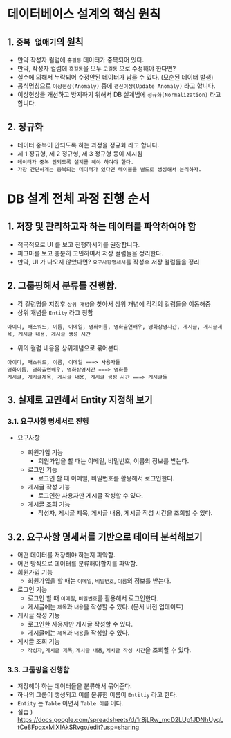 # 데이터베이스 설계의 핵심 원칙

## 1. `중복 없애기`의 원칙

- 만약 작성자 컬럼에 `홍길동` 데이터가 중복되어 있다.
- 만약, 작성자 컬럼에 `홍길동`을 모두 `고길동` 으로 수정해야 한다면?
- 실수에 의해서 누락되어 수정안된 데이터가 남을 수 있다. (모순된 데이터 발생)
- 공식명칭으로 `이상현상(Anomaly)` 중에 `갱신이상(Update Anomaly)` 라고 합니다.
- 이상현상을 개선하고 방지하기 위해서 DB 설계법에 `정규화(Normalization)` 라고 합니다.

## 2. 정규화

- 데이터 중복이 안되도록 하는 과정을 정규화 라고 합니다.
- 제 1 정규형, 제 2 정규형, 제 3 정규형 등이 제시됨
- `데이터가 중복 안되도록 설계를 해야 하여야 한다.`
- `가장 간단하게는 중복되는 데이터가 있다면 테이블을 별도로 생성해서 분리하자.`

# DB 설계 전체 과정 진행 순서

## 1. 저장 및 관리하고자 하는 데이터를 파악하여야 함

- 적극적으로 UI 를 보고 진행하시기를 권장합니다.
- 피그마를 보고 충분히 고민하여서 저장 컬럼들을 정리한다.
- 만약, UI 가 나오지 않았다면? `요구사항명세서`를 작성후 저장 컬럼들을 정리

## 2. 그룹핑해서 분류를 진행함.

- 각 컬럼명을 지정후 `상위 개념`을 찾아서 상위 개념에 각각의 컬럼들을 이동해줌
- 상위 개념을 `Entity` 라고 칭함

```
아이디, 패스워드, 이름, 이메일, 영화이름, 영화출연배우, 영화상영시간, 게시글, 게시글제목, 게시글 내용, 게시글 생성 시간
```

- 위의 컬럼 내용을 상위개념으로 묶어본다.

```
아이디, 패스워드, 이름, 이메일 ===> 사용자들
영화이름, 영화출연배우, 영화상영시간 ===> 영화들
게시글, 게시글제목, 게시글 내용, 게시글 생성 시간 ===> 게시글들
```

## 3. 실제로 고민해서 Entity 지정해 보기

### 3.1. 요구사항 명세서로 진행

- 요구사항

  - 회원가입 기능
    - 회원가입을 할 때는 이메일, 비밀번호, 이름의 정보를 받는다.
  - 로그인 기능
    - 로그인 할 때 이메일, 비밀번호를 활용해서 로그인한다.
  - 게시글 작성 기능
    - 로그인한 사용자만 게시글 작성할 수 있다.
  - 게시글 조회 기능
    - 작성자, 게시글 제목, 게시글 내용, 게시글 작성 시간을 조회할 수 있다.

## 3.2. 요구사항 명세서를 기반으로 데이터 분석해보기

- 어떤 데이터를 저장해야 하는지 파악함.
- 어떤 방식으로 데이터를 분류해야할지를 파악함.
- 회원가입 기능
  - 회원가입을 할 때는 `이메일`, `비밀번호`, `이름`의 정보를 받는다.
- 로그인 기능
  - 로그인 할 때 `이메일`, `비밀번호`를 활용해서 로그인한다.
  - 게시글에는 `제목`과 `내용`을 작성할 수 있다. (문서 버전 업데이트)
- 게시글 작성 기능
  - 로그인한 사용자만 게시글 작성할 수 있다.
  - 게시글에는 `제목`과 `내용`을 작성할 수 있다.
- 게시글 조회 기능
  - `작성자`, `게시글 제목`, `게시글 내용`, `게시글 작성 시간`을 조회할 수 있다.

### 3.3. 그룹핑을 진행함

- 저장해야 하는 데이터들을 분류해서 묶어준다.
- 하나의 그룹이 생성되고 이를 분류한 이름이 `Entitiy` 라고 한다.
- `Entity` 는 `Table` 이면서 `Table 이름` 이다.
- 실습 ) https://docs.google.com/spreadsheets/d/1r8jLRw_mcD2LUp1JDNhUyqLtCe8FpqxxMIXIAkSRvgo/edit?usp=sharing